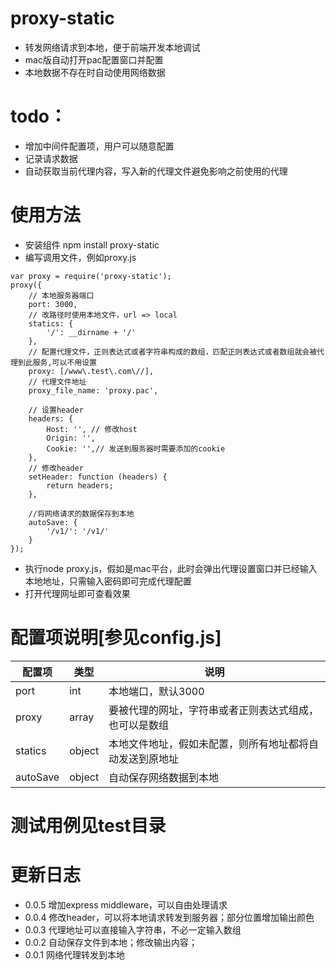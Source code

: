 # proxy-static
* 转发网络请求到本地，便于前端开发本地调试
* mac版自动打开pac配置窗口并配置
* 本地数据不存在时自动使用网络数据

# todo：
* 增加中间件配置项，用户可以随意配置
* 记录请求数据
* 自动获取当前代理内容，写入新的代理文件避免影响之前使用的代理

# 使用方法
* 安装组件 npm install proxy-static
* 编写调用文件，例如proxy.js
```
var proxy = require('proxy-static');
proxy({
    // 本地服务器端口
    port: 3000,
    // 改路径时使用本地文件，url => local
    statics: {
        '/': __dirname + '/'
    },
    // 配置代理文件，正则表达式或者字符串构成的数组，匹配正则表达式或者数组就会被代理到此服务,可以不用设置
    proxy: [/www\.test\.com\//],
    // 代理文件地址
    proxy_file_name: 'proxy.pac',

    // 设置header
    headers: {
        Host: '', // 修改host
        Origin: '',
        Cookie: '',// 发送到服务器时需要添加的cookie
    },
    // 修改header
    setHeader: function (headers) {
        return headers;
    },

    //将网络请求的数据保存到本地
    autoSave: {
        '/v1/': '/v1/'
    }
});
```
* 执行node proxy.js，假如是mac平台，此时会弹出代理设置窗口并已经输入本地地址，只需输入密码即可完成代理配置
* 打开代理网址即可查看效果


# 配置项说明[参见config.js]

| 配置项 | 类型 | 说明 |
|-------|------|-----|
| port  | int  | 本地端口，默认3000 |
| proxy | array | 要被代理的网址，字符串或者正则表达式组成，也可以是数组 |
| statics | object | 本地文件地址，假如未配置，则所有地址都将自动发送到原地址 |
| autoSave | object | 自动保存网络数据到本地 |

# 测试用例见test目录


# 更新日志
* 0.0.5 增加express middleware，可以自由处理请求
* 0.0.4 修改header，可以将本地请求转发到服务器；部分位置增加输出颜色
* 0.0.3 代理地址可以直接输入字符串，不必一定输入数组
* 0.0.2 自动保存文件到本地；修改输出内容；
* 0.0.1 网络代理转发到本地
